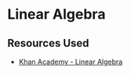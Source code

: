 # Linear Algebra

## Resources Used
- [Khan Academy - Linear Algebra](https://www.khanacademy.org/math/linear-algebra)
